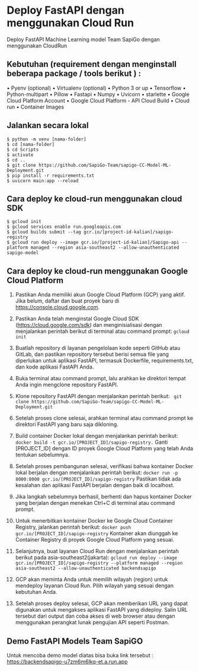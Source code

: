 # Deploy FastAPI dengan menggunakan Cloud Run
Deploy FastAPI Machine Learning model Team SapiGo dengan menggunakan CloudRun

## Kebutuhan (requirement dengan menginstall beberapa package / tools berikut ) :
•	Pyenv (optional)
•	Virtualenv (optional)
•	Python 3 or up
•	Tensorflow
•	Python-multipart
•	Pillow
•	Fastapi
•	Numpy
•	Uvicorn
•	starlette
•	Google Cloud Platform Account
•	Google Cloud Platform - API Cloud Build
•	Cloud run
•	Container Images

## Jalankan secara lokal
```
$ python -m venv [nama-folder]
$ cd [nama-folder]
$ cd Scripts
$ activate
$ cd ..
$ git clone https://github.com/SapiGo-Team/sapigo-CC-Model-ML-Deployment.git
$ pip install -r requirements.txt
$ uvicorn main:app --reload
```

## Cara deploy ke cloud-run menggunakan cloud SDK
```
$ gcloud init
$ gcloud services enable run.googleapis.com
$ gcloud builds submit --tag gcr.io/[project-id-kalian]/sapigo-registry
$ gcloud run deploy --image gcr.io/[project-id-kalian]/Sapigo-api --platform managed --region asia-southeast2 --allow-unauthenticated sapigo-model
```

## Cara deploy ke cloud-run menggunakan Google Cloud Platform 

1. Pastikan Anda memiliki akun Google Cloud Platform (GCP) yang aktif. Jika belum, daftar dan buat proyek baru di https://console.cloud.google.com.

2. Pastikan Anda telah menginstal Google Cloud SDK (https://cloud.google.com/sdk) dan menginisialisasi dengan menjalankan perintah berikut di terminal atau command prompt:
   ``` gcloud init ```
 
3. Buatlah repository di layanan pengelolaan kode seperti GitHub atau GitLab, dan pastikan repository tersebut berisi semua file yang diperlukan untuk aplikasi FastAPI, termasuk Dockerfile, requirements.txt, dan kode aplikasi FastAPI Anda.

4. Buka terminal atau command prompt, lalu arahkan ke direktori tempat Anda ingin mengclone repository FastAPI.

5. Klone repository FastAPI dengan menjalankan perintah berikut:
   ` git clone https://github.com/SapiGo-Team/sapigo-CC-Model-ML-Deployment.git`
 
 6. Setelah proses clone selesai, arahkan terminal atau command prompt ke direktori FastAPI yang baru saja dikloning.
 
 7. Build container Docker lokal dengan menjalankan perintah berikut:
   ` docker build -t gcr.io/[PROJECT_ID]/sapigo-registry. `
    Ganti [PROJECT_ID] dengan ID proyek Google Cloud Platform yang telah Anda tentukan sebelumnya.
    
 8. Setelah proses pembangunan selesai, verifikasi bahwa kontainer Docker lokal berjalan dengan menjalankan perintah berikut:
    ` docker run -p 8000:8000 gcr.io/[PROJECT_ID]/sapigo-registry `
    Pastikan tidak ada kesalahan dan aplikasi FastAPI berjalan dengan baik di localhost.

9. Jika langkah sebelumnya berhasil, berhenti dan hapus kontainer Docker yang berjalan dengan menekan Ctrl+C di terminal atau command prompt.

10. Untuk menerbitkan kontainer Docker ke Google Cloud Container Registry, jalankan perintah berikut:
    ` docker push gcr.io/[PROJECT_ID]/sapigo-registry `
    Kontainer akan diunggah ke Container Registry di proyek Google Cloud Platform yang sesuai.
    
11. Selanjutnya, buat layanan Cloud Run dengan menjalankan perintah berikut pada asia-southeast2(jakarta): 
    ` gcloud run deploy --image gcr.io/[PROJECT_ID]/sapigo-registry --platform managed --region asia-southeast2 --allow-unauthenticated backendsapigo `
 
12. GCP akan meminta Anda untuk memilih wilayah (region) untuk mendeploy layanan Cloud Run. Pilih wilayah yang sesuai dengan kebutuhan Anda.

13. Setelah proses deploy selesai, GCP akan memberikan URL yang dapat digunakan untuk mengakses aplikasi FastAPI yang dideploy. Salin URL tersebut dari output dan coba akses di web browser atau dengan menggunakan      perangkat lunak pengujian API seperti Postman.

## Demo FastAPI Models Team SapiGO
Untuk mencoba demo model diatas bisa buka link tersebut : https://backendsapigo-u7zm6m6lkq-et.a.run.app
